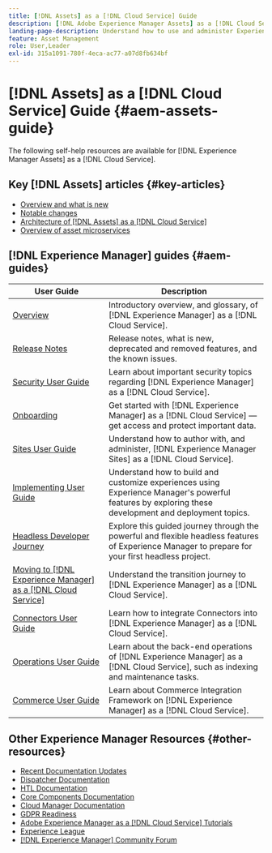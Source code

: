 ```yaml
---
title: [!DNL Assets] as a [!DNL Cloud Service] Guide
description: [!DNL Adobe Experience Manager Assets] as a [!DNL Cloud Service] self-help resources and documentation links
landing-page-description: Understand how to use and administer Experience Manager Assets as a Cloud Service.
feature: Asset Management
role: User,Leader
exl-id: 315a1091-780f-4eca-ac77-a07d8fb634bf
---
```

# [!DNL Assets] as a [!DNL Cloud Service] Guide {#aem-assets-guide}

The following self-help resources are available for [!DNL Experience Manager Assets] as a [!DNL Cloud Service].

## Key [!DNL Assets] articles {#key-articles}

* [Overview and what is new](overview.md)
* [Notable changes](/help/assets/assets-cloud-changes.md)
* [Architecture of [!DNL Assets] as a [!DNL Cloud Service]](architecture.md)
* [Overview of asset microservices](/help/assets/asset-microservices-overview.md)

## [!DNL Experience Manager] guides {#aem-guides}

|User Guide|Description|
|---|---|
|[Overview](/help/overview/home.md)|Introductory overview, and glossary, of [!DNL Experience Manager] as a [!DNL Cloud Service].|
|[Release Notes](/help/release-notes/home.md)|Release notes, what is new, deprecated and removed features, and the known issues.|
|[Security User Guide](/help/security/home.md)|Learn about important security topics regarding [!DNL Experience Manager] as a [!DNL Cloud Service].|
|[Onboarding](/help/onboarding/home.md)|Get started with [!DNL Experience Manager] as a [!DNL Cloud Service] &mdash; get access and protect important data.|
|[Sites User Guide](/help/sites-cloud/home.md)|Understand how to author with, and administer, [!DNL Experience Manager Sites] as a [!DNL Cloud Service].|
|[Implementing User Guide](/help/implementing/home.md)|Understand how to build and customize experiences using Experience Manager's powerful features by exploring these development and deployment topics.|
|[Headless Developer Journey](/help/journey-headless/developer/overview.md)|Explore this guided journey through the powerful and flexible headless features of Experience Manager to prepare for your first headless project.|
|[Moving to [!DNL Experience Manager] as a [!DNL Cloud Service]](/help/journey-migration/getting-started.md)|Understand the transition journey to [!DNL Experience Manager] as a [!DNL Cloud Service].|
|[Connectors User Guide](/help/connectors/home.md)|Learn how to integrate Connectors into [!DNL Experience Manager] as a [!DNL Cloud Service].|
|[Operations User Guide](/help/operations/home.md)|Learn about the back-end operations of [!DNL Experience Manager] as a [!DNL Cloud Service], such as indexing and maintenance tasks.|
|[Commerce User Guide](/help/commerce-cloud/home.md)|Learn about Commerce Integration Framework on [!DNL Experience Manager] as a [!DNL Cloud Service].|

## Other Experience Manager Resources {#other-resources}

* [Recent Documentation Updates](https://experienceleague.adobe.com/docs/experience-manager-release-information/aem-release-updates/doc-updates/documentation-updates.html#aem-as-a-cloud-service)
* [Dispatcher Documentation](/help/implementing/dispatcher/overview.md)
* [HTL Documentation](https://experienceleague.adobe.com/docs/experience-manager-htl/using/overview.html)
* [Core Components Documentation](https://experienceleague.adobe.com/docs/experience-manager-core-components/using/introduction.html)
* [Cloud Manager Documentation](https://experienceleague.adobe.com/docs/experience-manager-cloud-manager/using/introduction-to-cloud-manager.html)
* [GDPR Readiness](/help/compliance/data-privacy-and-protection-readiness/aem-readiness.md)
* [Adobe Experience Manager as a [!DNL Cloud Service] Tutorials](https://experienceleague.adobe.com/docs/experience-manager-learn/cloud-service/overview.html)
* [Experience League](https://experienceleague.adobe.com/?promoid=K42KVXHD&mv=other#recommended/solutions/experience-manager)
* [[!DNL Experience Manager] Community Forum](https://experienceleaguecommunities.adobe.com/t5/adobe-experience-manager/ct-p/adobe-experience-manager-community)

